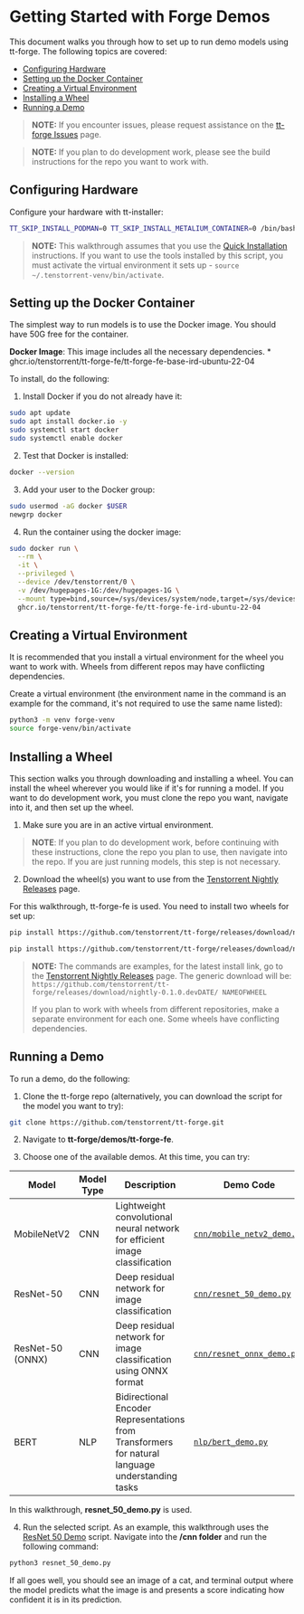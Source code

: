 # Getting Started with Forge Demos

This document walks you through how to set up to run demo models using tt-forge. The following topics are covered:

* [Configuring Hardware](#configuring-hardware)
* [Setting up the Docker Container](#setting-up-the-docker-container)
* [Creating a Virtual Environment](#creating-a-virtual-environment)
* [Installing a Wheel](#installing-a-wheel)
* [Running a Demo](#running-a-demo)


> **NOTE:** If you encounter issues, please request assistance on the
>[tt-forge Issues](https://github.com/tenstorrent/tt-forge/issues) page.

> **NOTE:** If you plan to do development work, please see the
> build instructions for the repo you want to work with.

## Configuring Hardware

Configure your hardware with tt-installer:

```bash
TT_SKIP_INSTALL_PODMAN=0 TT_SKIP_INSTALL_METALIUM_CONTAINER=0 /bin/bash -c "$(curl -fsSL https://github.com/tenstorrent/tt-installer/releases/latest/download/install.sh)"
```

>**NOTE:** This walkthrough assumes that you use the [Quick Installation](https://docs.tenstorrent.com/getting-started/README.html#quick-installation) instructions. If you want to use the tools installed by this script, you must activate the virtual environment it sets up - ```source ~/.tenstorrent-venv/bin/activate```.

## Setting up the Docker Container

The simplest way to run models is to use the Docker image. You should have 50G free for the container.

**Docker Image**: This image includes all the necessary dependencies.
    * ghcr.io/tenstorrent/tt-forge-fe/tt-forge-fe-base-ird-ubuntu-22-04

To install, do the following:

1. Install Docker if you do not already have it:

```bash
sudo apt update
sudo apt install docker.io -y
sudo systemctl start docker
sudo systemctl enable docker
```

2. Test that Docker is installed:

```bash
docker --version
```

3. Add your user to the Docker group:

```bash
sudo usermod -aG docker $USER
newgrp docker
```

4. Run the container using the docker image:

```bash
sudo docker run \
  --rm \
  -it \
  --privileged \
  --device /dev/tenstorrent/0 \
  -v /dev/hugepages-1G:/dev/hugepages-1G \
  --mount type=bind,source=/sys/devices/system/node,target=/sys/devices/system/node \
  ghcr.io/tenstorrent/tt-forge-fe/tt-forge-fe-ird-ubuntu-22-04
```

## Creating a Virtual Environment
It is recommended that you install a virtual environment for the wheel you want to work with. Wheels from different repos may have conflicting dependencies.

Create a virtual environment (the environment name in the command is an example for the command, it's not required to use the same name listed):

```bash
python3 -m venv forge-venv
source forge-venv/bin/activate
```

## Installing a Wheel
This section walks you through downloading and installing a wheel. You can install the wheel wherever you would like if it's for running a model. If you want to do development work, you must clone the repo you want, navigate into it, and then set up the wheel.

1. Make sure you are in an active virtual environment.

> **NOTE**: If you plan to do development work, before continuing with these instructions, clone the repo you plan to use, then navigate into the repo. If you are just running models, this step is not necessary.

2. Download the wheel(s) you want to use from the [Tenstorrent Nightly Releases](https://github.com/tenstorrent/tt-forge/releases) page.

For this walkthrough, tt-forge-fe is used. You need to install two wheels for set up:

```bash
pip install https://github.com/tenstorrent/tt-forge/releases/download/nightly-0.1.0.dev20250514060212/forge-0.1.0.dev20250514060212-cp310-cp310-linux_x86_64.whl
```

```bash
pip install https://github.com/tenstorrent/tt-forge/releases/download/nightly-0.1.0.dev20250514060212/tvm-0.1.0.dev20250514060212-cp310-cp310-linux_x86_64.whl
```

> **NOTE:** The commands are examples, for the latest install link, go to the
> [Tenstorrent Nightly Releases](https://github.com/tenstorrent/tt-forge/releases)
> page. The generic download will be:
> `https://github.com/tenstorrent/tt-forge/releases/download/nightly-0.1.0.devDATE/
> NAMEOFWHEEL`
>
> If you plan to work with wheels from different repositories, make a separate
> environment for each one. Some wheels have conflicting dependencies.

## Running a Demo

To run a demo, do the following:

1. Clone the tt-forge repo (alternatively, you can download the script for the model you want to try):

```bash
git clone https://github.com/tenstorrent/tt-forge.git
```

2. Navigate to **tt-forge/demos/tt-forge-fe**.

3. Choose one of the available demos. At this time, you can try:

| Model | Model Type | Description | Demo Code |
|-------|------------|-------------|------------|
| MobileNetV2 | CNN | Lightweight convolutional neural network for efficient image classification | [`cnn/mobile_netv2_demo.py`](cnn/mobile_netv2_demo.py) |
| ResNet-50 | CNN | Deep residual network for image classification | [`cnn/resnet_50_demo.py`](cnn/resnet_50_demo.py) |
| ResNet-50 (ONNX) | CNN | Deep residual network for image classification using ONNX format | [`cnn/resnet_onnx_demo.py`](cnn/resnet_onnx_demo.py) |
| BERT | NLP | Bidirectional Encoder Representations from Transformers for natural language understanding tasks | [`nlp/bert_demo.py`](nlp/bert_demo.py) |

In this walkthrough, **resnet_50_demo.py** is used.

4. Run the selected script. As an example, this walkthrough uses the [ResNet 50 Demo](https://github.com/tenstorrent/tt-forge/blob/main/demos/tt-forge-fe/cnn/resnet_50_demo.py) script. Navigate into the **/cnn folder** and run the following command:

```bash
python3 resnet_50_demo.py
```

If all goes well, you should see an image of a cat, and terminal output where the model predicts what the image is and presents a score indicating how confident it is in its prediction.
